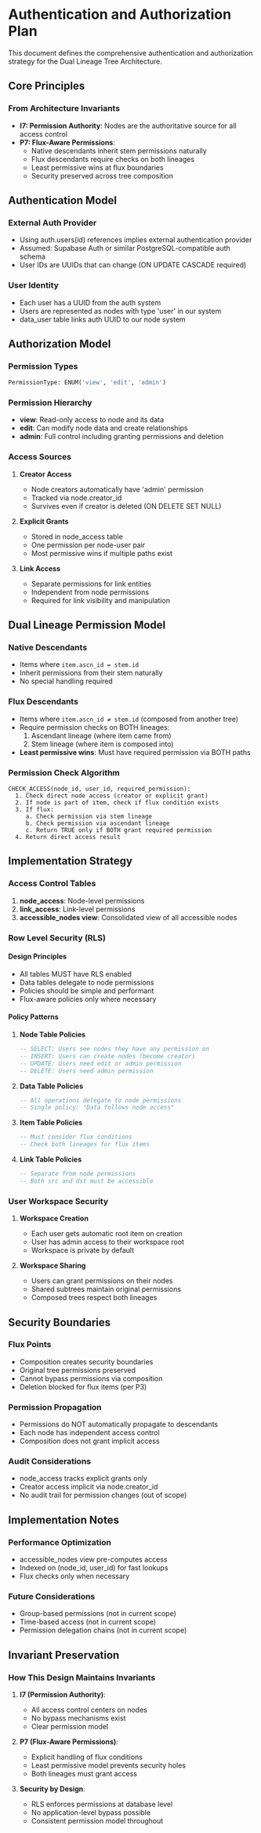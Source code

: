 # Authentication and Authorization Plan

This document defines the comprehensive authentication and authorization strategy for the Dual Lineage Tree Architecture.

## Core Principles

### From Architecture Invariants

- **I7: Permission Authority**: Nodes are the authoritative source for all access control
- **P7: Flux-Aware Permissions**: 
  - Native descendants inherit stem permissions naturally
  - Flux descendants require checks on both lineages
  - Least permissive wins at flux boundaries
  - Security preserved across tree composition

## Authentication Model

### External Auth Provider
- Using auth.users(id) references implies external authentication provider
- Assumed: Supabase Auth or similar PostgreSQL-compatible auth schema
- User IDs are UUIDs that can change (ON UPDATE CASCADE required)

### User Identity
- Each user has a UUID from the auth system
- Users are represented as nodes with type 'user' in our system
- data_user table links auth UUID to our node system

## Authorization Model

### Permission Types
```sql
PermissionType: ENUM('view', 'edit', 'admin')
```

### Permission Hierarchy
- **view**: Read-only access to node and its data
- **edit**: Can modify node data and create relationships
- **admin**: Full control including granting permissions and deletion

### Access Sources

1. **Creator Access**
   - Node creators automatically have 'admin' permission
   - Tracked via node.creator_id
   - Survives even if creator is deleted (ON DELETE SET NULL)

2. **Explicit Grants**
   - Stored in node_access table
   - One permission per node-user pair
   - Most permissive wins if multiple paths exist

3. **Link Access**
   - Separate permissions for link entities
   - Independent from node permissions
   - Required for link visibility and manipulation

## Dual Lineage Permission Model

### Native Descendants
- Items where `item.ascn_id = stem.id`
- Inherit permissions from their stem naturally
- No special handling required

### Flux Descendants
- Items where `item.ascn_id ≠ stem.id` (composed from another tree)
- Require permission checks on BOTH lineages:
  1. Ascendant lineage (where item came from)
  2. Stem lineage (where item is composed into)
- **Least permissive wins**: Must have required permission via BOTH paths

### Permission Check Algorithm
```
CHECK_ACCESS(node_id, user_id, required_permission):
  1. Check direct node access (creator or explicit grant)
  2. If node is part of item, check if flux condition exists
  3. If flux:
     a. Check permission via stem lineage
     b. Check permission via ascendant lineage
     c. Return TRUE only if BOTH grant required permission
  4. Return direct access result
```

## Implementation Strategy

### Access Control Tables
1. **node_access**: Node-level permissions
2. **link_access**: Link-level permissions
3. **accessible_nodes view**: Consolidated view of all accessible nodes

### Row Level Security (RLS)

#### Design Principles
- All tables MUST have RLS enabled
- Data tables delegate to node permissions
- Policies should be simple and performant
- Flux-aware policies only where necessary

#### Policy Patterns

1. **Node Table Policies**
   ```sql
   -- SELECT: Users see nodes they have any permission on
   -- INSERT: Users can create nodes (become creator)
   -- UPDATE: Users need edit or admin permission
   -- DELETE: Users need admin permission
   ```

2. **Data Table Policies**
   ```sql
   -- All operations delegate to node permissions
   -- Single policy: "Data follows node access"
   ```

3. **Item Table Policies**
   ```sql
   -- Must consider flux conditions
   -- Check both lineages for flux items
   ```

4. **Link Table Policies**
   ```sql
   -- Separate from node permissions
   -- Both src and dst must be accessible
   ```

### User Workspace Security

1. **Workspace Creation**
   - Each user gets automatic root item on creation
   - User has admin access to their workspace root
   - Workspace is private by default

2. **Workspace Sharing**
   - Users can grant permissions on their nodes
   - Shared subtrees maintain original permissions
   - Composed trees respect both lineages

## Security Boundaries

### Flux Points
- Composition creates security boundaries
- Original tree permissions preserved
- Cannot bypass permissions via composition
- Deletion blocked for flux items (per P3)

### Permission Propagation
- Permissions do NOT automatically propagate to descendants
- Each node has independent access control
- Composition does not grant implicit access

### Audit Considerations
- node_access tracks explicit grants only
- Creator access implicit via node.creator_id
- No audit trail for permission changes (out of scope)

## Implementation Notes

### Performance Optimization
- accessible_nodes view pre-computes access
- Indexed on (node_id, user_id) for fast lookups
- Flux checks only when necessary

### Future Considerations
- Group-based permissions (not in current scope)
- Time-based access (not in current scope)
- Permission delegation chains (not in current scope)

## Invariant Preservation

### How This Design Maintains Invariants

1. **I7 (Permission Authority)**: 
   - All access control centers on nodes
   - No bypass mechanisms exist
   - Clear permission model

2. **P7 (Flux-Aware Permissions)**:
   - Explicit handling of flux conditions
   - Least permissive model prevents security holes
   - Both lineages must grant access

3. **Security by Design**:
   - RLS enforces permissions at database level
   - No application-level bypass possible
   - Consistent permission model throughout